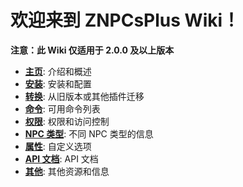 # 欢迎来到 ZNPCsPlus Wiki！

**注意：此 Wiki 仅适用于 2.0.0 及以上版本**

- [**主页**](index.md): 介绍和概述
- [**安装**](Setup): 安装和配置
- [**转换**](Converting): 从旧版本或其他插件迁移
- [**命令**](Commands): 可用命令列表
- [**权限**](Permissions): 权限和访问控制
- [**NPC 类型**](NPC-Types): 不同 NPC 类型的信息
- [**属性**](Properties): 自定义选项
- [**API 文档**](API): API 文档
- [**其他**](other.md): 其他资源和信息